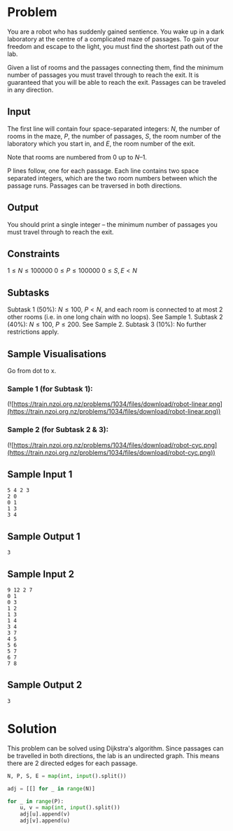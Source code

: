 # Problem

You are a robot who has suddenly gained sentience. You wake up in a dark laboratory at the centre of a complicated maze of passages. To gain your freedom and escape to the light, you must find the shortest path out of the lab.

Given a list of rooms and the passages connecting them, find the minimum number of passages you must travel through to reach the exit. It is guaranteed that you will be able to reach the exit. Passages can be traveled in any direction.

## Input
The first line will contain four space-separated integers: $N$, the number of rooms in the maze, $P$, the number of passages, $S$, the room number of the laboratory which you start in, and $E$, the room number of the exit.

Note that rooms are numbered from $0$ up to $N–1$.

P lines follow, one for each passage. Each line contains two space separated integers, which are the two room numbers between which the passage runs. Passages can be traversed in both directions.

## Output
You should print a single integer – the minimum number of passages you must travel through to reach the exit.

## Constraints
$1\le N\le 100000$
$0\le P\le 100000$
$0\le S,E\lt N$
## Subtasks
Subtask 1 (50%): $N\le 100$, $P\lt N$, and each room is connected to at most 2 other rooms (i.e. in one long chain with no loops). See Sample 1.
Subtask 2 (40%): $N\le 100$, $P\le 200$. See Sample 2.
Subtask 3 (10%): No further restrictions apply.
## Sample Visualisations
Go from dot to x.

### Sample 1 (for Subtask 1):
(![https://train.nzoi.org.nz/problems/1034/files/download/robot-linear.png](https://train.nzoi.org.nz/problems/1034/files/download/robot-linear.png))

### Sample 2 (for Subtask 2 & 3):
(![https://train.nzoi.org.nz/problems/1034/files/download/robot-cyc.png](https://train.nzoi.org.nz/problems/1034/files/download/robot-cyc.png))

## Sample Input 1
```
5 4 2 3
2 0
0 1
1 3
3 4
```
## Sample Output 1
```
3
```
 
## Sample Input 2
```
9 12 2 7
0 1
0 3
1 2
1 3
1 4
3 4
3 7
4 5
5 6
5 7
6 7
7 8
```
## Sample Output 2
```
3
```
# Solution

This problem can be solved using Dijkstra's algorithm. Since passages can be travelled in both directions, the lab is an undirected graph. This means there are 2 directed edges for each passage.

```py
N, P, S, E = map(int, input().split())

adj = [[] for _ in range(N)]

for _ in range(P):
    u, v = map(int, input().split())
    adj[u].append(v)
    adj[v].append(u)
```